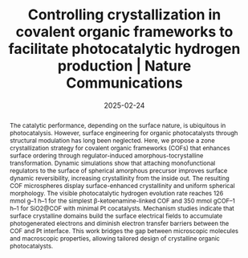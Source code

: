 ---
title: "Controlling crystallization in covalent organic frameworks to  facilitate photocatalytic hydrogen production | Nature Communications"
authors:
- Zheng Lin
- Xiang-Kun Yu
- Zijian Zhao
- Ning Ding
- Changchun Wang
- Ke Hu
- You-Liang Zhu
- Jia Guo
date: "2025-02-24"
doi: "10.1038/s41467-025-57166-1"
publication_types: ["期刊文章"]
publication: "nature communications"
publication_short: "nature communications 2025,1,16,1940"
abstract: "
<!--more-->
The catalytic performance, depending on the surface nature, is  ubiquitous in photocatalysis. However, surface engineering for organic  photocatalysts through structural modulation has long been neglected.  Here, we propose a zone crystallization strategy for covalent organic  frameworks (COFs) that enhances surface ordering through  regulator-induced amorphous-tocrystalline transformation. Dynamic  simulations show that attaching monofunctional regulators to the surface  of spherical amorphous precursor improves surface dynamic  reversibility, increasing crystallinity from the inside out. The  resulting COF microspheres display surface-enhanced crystallinity and  uniform spherical morphology. The visible photocatalytic hydrogen  evolution rate reaches 126 mmol g–1 h–1 for the simplest  β-ketoenamine-linked COF and 350 mmol gCOF–1 h–1 for SiO2@COF with  minimal Pt cocatalysts. Mechanism studies indicate that surface  crystalline domains build the surface electrical fields to accumulate  photogenerated electrons and diminish electron transfer barriers between  the COF and Pt interface. This work bridges the gap between microscopic  molecules and macroscopic properties, allowing tailored design of  crystalline organic photocatalysts."
url_pdf: "https://www.nature.com/articles/s41467-025-57166-1"
---